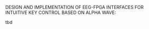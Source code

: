DESIGN AND IMPLEMENTATION OF EEG-FPGA INTERFACES FOR INTUITIVE KEY CONTROL BASED ON ALPHA WAVE:

tbd

